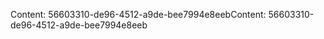 <span data-ttu-id="5ba25-101">Content: 56603310-de96-4512-a9de-bee7994e8eeb</span><span class="sxs-lookup"><span data-stu-id="5ba25-101">Content: 56603310-de96-4512-a9de-bee7994e8eeb</span></span>